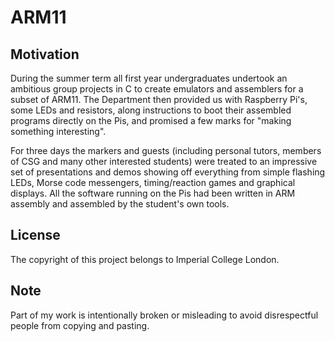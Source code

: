 # ARM11

## Motivation
During the summer term all first year undergraduates undertook an ambitious group projects in C to create emulators and assemblers for a subset of ARM11.  The Department then provided us with Raspberry Pi's, some LEDs and resistors, along instructions to boot their assembled programs directly on the Pis, and promised a few marks for "making something interesting".

For three days the markers and guests (including personal tutors, members of CSG and many other interested students) were treated to an impressive set of presentations and demos showing off everything from simple flashing LEDs, Morse code messengers, timing/reaction games and graphical displays.  All the software running on the Pis had been written in ARM assembly and assembled by the student's own tools.

## License
The copyright of this project belongs to Imperial College London.

## Note
Part of my work is intentionally broken or misleading to avoid disrespectful people from copying and pasting.
